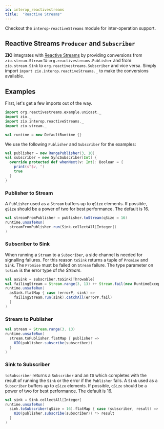 ```yaml
---
id: interop_reactivestreams
title:  "Reactive Streams"
---
```


Checkout the `interop-reactiveStreams` module for inter-operation support.

## Reactive Streams `Producer` and `Subscriber`

**ZIO** integrates with [Reactive Streams](http://reactivestreams.org) by providing conversions from `zio.stream.Stream` to `org.reactivestreams.Publisher`
and from `zio.stream.Sink` to `org.reactivestreams.Subscriber` and vice versa. Simply import `import zio.interop.reactiveStreams._` to make the 
conversions available.

## Examples

First, let's get a few imports out of the way.

```scala mdoc:silent
import org.reactivestreams.example.unicast._
import zio._
import zio.interop.reactiveStreams._
import zio.stream._

val runtime = new DefaultRuntime {}
```

We use the following `Publisher` and `Subscriber` for the examples: 

```scala mdoc
val publisher = new RangePublisher(3, 10)
val subscriber = new SyncSubscriber[Int] {
  override protected def whenNext(v: Int): Boolean = {
    print(s"$v, ")
    true
  }
}
```

### Publisher to Stream

A `Publisher` used as a `Stream` buffers up to `qSize` elements. If possible, `qSize` should be
a power of two for best performance. The default is 16.

```scala mdoc
val streamFromPublisher = publisher.toStream(qSize = 16)
runtime.unsafeRun(
  streamFromPublisher.run(Sink.collectAll[Integer])
)
```

### Subscriber to Sink

When running a `Stream` to a `Subscriber`, a side channel is needed for signalling failures.
For this reason `toSink` returns a tuple of `Promise` and `Sink`. The `Promise` must be failed
on `Stream` failure. The type parameter on `toSink` is the error type of *the Stream*. 

```scala mdoc
val asSink = subscriber.toSink[Throwable]
val failingStream = Stream.range(3, 13) ++ Stream.fail(new RuntimeException("boom!"))
runtime.unsafeRun(
  asSink.flatMap { case (errorP, sink) =>
    failingStream.run(sink).catchAll(errorP.fail)
  }
)
```

### Stream to Publisher

```scala mdoc
val stream = Stream.range(3, 13)
runtime.unsafeRun(
  stream.toPublisher.flatMap { publisher =>
    UIO(publisher.subscribe(subscriber))
  }
)
```

### Sink to Subscriber

`toSubscriber` returns a `Subscriber` and an `IO` which completes with the result of running the 
`Sink` or the error if the `Publisher` fails.
A `Sink` used as a `Subscriber` buffers up to `qSize` elements. If possible, `qSize` should be
a power of two for best performance. The default is 16.

```scala mdoc
val sink = Sink.collectAll[Integer]
runtime.unsafeRun(
  sink.toSubscriber(qSize = 16).flatMap { case (subscriber, result) => 
    UIO(publisher.subscribe(subscriber)) *> result
  }
)
```
